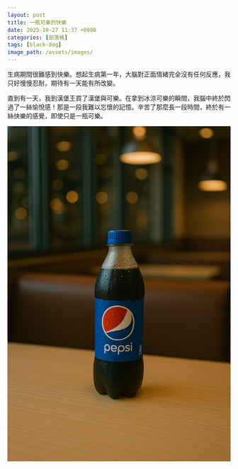 ```yaml
---
layout: post
title: 一瓶可樂的快樂
date: 2025-10-27 11:37 +0800
categories: [部落格]
tags: [black-dog]
image_path: /assets/images/
---
```


生病期間很難感到快樂。想起生病第一年，大腦對正面情緒完全沒有任何反應，我只好慢慢忍耐，期待有一天能有所改變。

直到有一天，我到漢堡王買了漢堡與可樂。在拿到冰涼可樂的瞬間，我腦中終於閃過了一絲愉悅感！那是一段我難以忘懷的記憶。辛苦了那麼長一段時間，終於有一絲快樂的感覺，即使只是一瓶可樂。

![一瓶可樂的快樂](../assets/images/2025-10-27-一瓶可樂的快樂/image.png "一瓶可樂的快樂")
